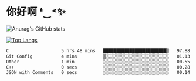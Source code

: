 # 你好啊 ❛‿˂✨

![Anurag's GitHub stats](https://github-readme-stats.vercel.app/api?username=ZombieFly&count_private=true&show_icons=true)

[![Top Langs](https://github-readme-stats.vercel.app/api/top-langs/?username=ZombieFly&layout=compact&count_private=true&hide=Ruby,makefile)](https://github.com/anuraghazra/github-readme-stats)

<!--START_SECTION:waka-->

```txt
C                    5 hrs 48 mins   ████████████████████████▒   97.88 %
Git Config           4 mins          ▒░░░░░░░░░░░░░░░░░░░░░░░░   01.13 %
Other                1 min           ░░░░░░░░░░░░░░░░░░░░░░░░░   00.55 %
C++                  0 secs          ░░░░░░░░░░░░░░░░░░░░░░░░░   00.28 %
JSON with Comments   0 secs          ░░░░░░░░░░░░░░░░░░░░░░░░░   00.14 %
```

<!--END_SECTION:waka-->
